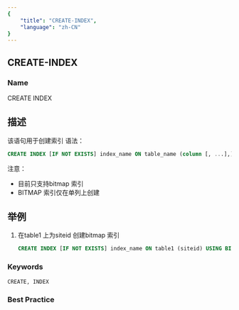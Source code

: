 ```yaml
---
{
    "title": "CREATE-INDEX",
    "language": "zh-CN"
}
---
```


## CREATE-INDEX

### Name

CREATE INDEX

## 描述

该语句用于创建索引
语法：

```sql
CREATE INDEX [IF NOT EXISTS] index_name ON table_name (column [, ...],) [USING BITMAP] [COMMENT'balabala'];
```
注意：
- 目前只支持bitmap 索引
- BITMAP 索引仅在单列上创建

## 举例

1. 在table1 上为siteid 创建bitmap 索引

   ```sql
   CREATE INDEX [IF NOT EXISTS] index_name ON table1 (siteid) USING BITMAP COMMENT 'balabala';
   ```


### Keywords

```text
CREATE, INDEX
```

### Best Practice

